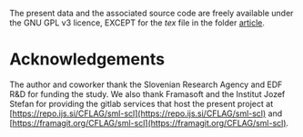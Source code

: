 The present data and the associated source code are freely available under the GNU GPL v3 licence, EXCEPT for the *tex* file in the folder [article](/article/).

# Acknowledgements

The author and coworker thank the Slovenian Research Agency and EDF R&D for funding the study. We also thank Framasoft and the Institut Jozef Stefan for providing the gitlab services that host the present project at [https://repo.ijs.si/CFLAG/sml-scl](https://repo.ijs.si/CFLAG/sml-scl) and [https://framagit.org/CFLAG/sml-scl](https://framagit.org/CFLAG/sml-scl).
